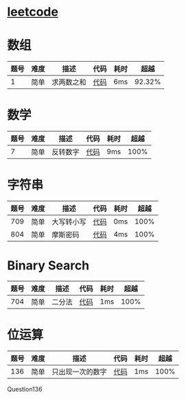 #  [leetcode](https://leetcode-cn.com/)

# 数组
| 题号|难度|描述|代码|耗时|超越|
| ----| ---|---|---|---|---|
|1|简单|求两数之和|[代码](https://github.com/lgjlife/Algorithm-Exercise/blob/master/src/leetcode/array/question1.java)|6ms|92.32%|

# 数学
| 题号|难度|描述|代码|耗时|超越|
| ----| ---|---|---|---|---|
|7|简单|反转数字|[代码](https://github.com/lgjlife/Algorithm-Exercise/blob/master/src/leetcode/math/Question7.java)|9ms|100%|


# 字符串
| 题号|难度|描述|代码|耗时|超越|
| ----| ---|---|---|---|---|
|709|简单|大写转小写|[代码](https://github.com/lgjlife/Algorithm-Exercise/blob/master/src/leetcode/string/Question709.java)|0ms|100%|
|804|简单|摩斯密码|[代码](https://github.com/lgjlife/Algorithm-Exercise/blob/master/src/leetcode/string/Question804.java)|4ms|100%|


# Binary Search
| 题号|难度|描述|代码|耗时|超越|
| ----| ---|---|---|---|---|
|704|简单|二分法|[代码](https://github.com/lgjlife/Algorithm-Exercise/blob/master/src/leetcode/binarySearch/Question704.java)|1ms|100%|

# 位运算
| 题号|难度|描述|代码|耗时|超越|
| ----| ---|---|---|---|---|
|136|简单|只出现一次的数字|[代码](https://github.com/lgjlife/Algorithm-Exercise/blob/master/src/leetcode/bit/Question136.java)|1ms|100%|



Question136